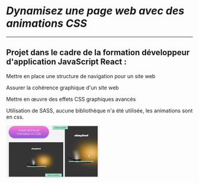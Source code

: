***<h1>Dynamisez une page web avec des animations CSS</h1>***
*************************************************************


<h2>Projet dans le cadre de la formation développeur d'application JavaScript React : </h2>


Mettre en place une structure de navigation pour un site web

Assurer la cohérence graphique d'un site web

Mettre en œuvre des effets CSS graphiques avancés



Utilisation de SASS, aucune bibliothèque n'a été utilisée, les animations sont en css.


<img src="https://github.com/PalaciosCaroline/projet3/blob/main/images/image_du_projet.jpg?raw=true" width="50%" height="50%" />


